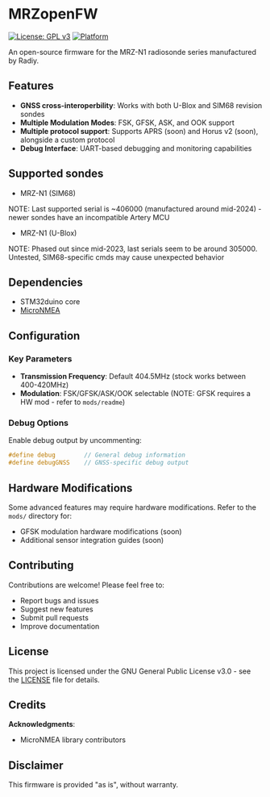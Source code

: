 # MRZopenFW

[![License: GPL v3](https://img.shields.io/badge/License-GPLv3-blue.svg)](https://www.gnu.org/licenses/gpl-3.0)
[![Platform](https://img.shields.io/badge/Platform-STM32F373-green.svg)](https://www.st.com/en/microcontrollers-microprocessors/stm32f373.html)

An open-source firmware for the MRZ-N1 radiosonde series manufactured by Radiy.

## Features

- **GNSS cross-interoperbility**: Works with both U-Blox and SIM68 revision sondes
- **Multiple Modulation Modes**: FSK, GFSK, ASK, and OOK support
- **Multiple protocol support**: Supports APRS (soon) and Horus v2 (soon), alongside a custom protocol
- **Debug Interface**: UART-based debugging and monitoring capabilities

## Supported sondes
- MRZ-N1 (SIM68)

NOTE: Last supported serial is ~406000 (manufactured around mid-2024) - newer sondes have an incompatible Artery MCU
- MRZ-N1 (U-Blox)

NOTE: Phased out since mid-2023, last serials seem to be around 305000. Untested, SIM68-specific cmds may cause unexpected behavior

## Dependencies
- STM32duino core
- [MicroNMEA](https://github.com/stevemarple/MicroNMEA)

## Configuration

### Key Parameters
- **Transmission Frequency**: Default 404.5MHz (stock works between 400-420MHz)
- **Modulation**: FSK/GFSK/ASK/OOK selectable (NOTE: GFSK requires a HW mod - refer to `mods/readme`)

### Debug Options
Enable debug output by uncommenting:
```cpp
#define debug        // General debug information
#define debugGNSS    // GNSS-specific debug output
```

## Hardware Modifications

Some advanced features may require hardware modifications. Refer to the `mods/` directory for:
- GFSK modulation hardware modifications (soon)
- Additional sensor integration guides (soon)

## Contributing

Contributions are welcome! Please feel free to:
- Report bugs and issues
- Suggest new features
- Submit pull requests
- Improve documentation

## License

This project is licensed under the GNU General Public License v3.0 - see the [LICENSE](LICENSE) file for details.

## Credits

**Acknowledgments**:
- MicroNMEA library contributors

## Disclaimer

This firmware is provided "as is", without warranty.
